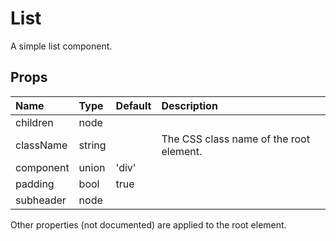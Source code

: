 List
====

A simple list component.

Props
-----


| Name | Type | Default | Description |
|:-----|:-----|:-----|:-----|
| children | node |  |   |
| className | string |  |  The CSS class name of the root element. |
| component | union | 'div' |   |
| padding | bool | true |   |
| subheader | node |  |   |

Other properties (not documented) are applied to the root element.
